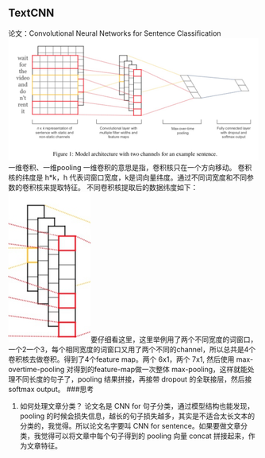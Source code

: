 ## TextCNN
论文：Convolutional Neural Networks for Sentence Classification
![](./_image/2019-02-03-13-41-29.jpg)
一维卷积、一维pooling
一维卷积的意思是指，卷积核只在一个方向移动。
卷积核的纬度是 h*k，h 代表词窗口宽度，k是词向量纬度。通过不同词宽度和不同参数的卷积核来提取特征。
不同卷积核提取后的数据纬度如下：
![](./_image/2019-02-03-13-49-53.jpg?r=57)要仔细看这里，这里举例用了两个不同宽度的词窗口，一个2一个3，每个相同宽度的词窗口又用了两个不同的channel，所以总共是4个卷积核去做卷积。得到了4个feature map。两个 6x1，两个 7x1, 然后使用 max-overtime-pooling 对得到的feature-map做一次整体 max-pooling，这样就能处理不同长度的句子了，pooling 结果拼接，再接带 dropout 的全联接层，然后接 softmax output。
###思考
1. 如何处理文章分类？
论文名是 CNN for 句子分类，通过模型结构也能发现，pooling 的时候会损失信息，越长的句子损失越多，其实是不适合太长文本的分类的，我觉得。所以论文名字要叫 CNN for sentence。如果要做文章分类，我觉得可以将文章中每个句子得到的 pooling 向量 concat 拼接起来，作为文章特征。
